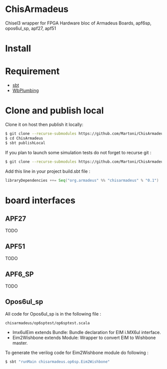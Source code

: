 # ChisArmadeus
Chisel3 wrapper for FPGA Hardware bloc of Armadeus Boards, apf6sp, opos6ul_sp, apf27, apf51

# Install

# Requirement

* [sbt](https://www.scala-sbt.org/)
* [WbPlumbing](https://github.com/Martoni/WbPlumbing)

# Clone and publish local

Clone it on host then publish it locally:
```bash
$ git clone --recurse-submodules https://github.com/Martoni/ChisArmadeus.git
$ cd ChisArmadeus
$ sbt publishLocal
```

If you plan to launch some simulation tests do not forget to recurse git :
```bash
$ git clone --recurse-submodules https://github.com/Martoni/ChisArmadeus.git
```

Add this line in your project build.sbt file :
```scala
libraryDependencies ++= Seq("org.armadeus" %% "chisarmadeus" % "0.1")
```

# board interfaces

## APF27
TODO

## APF51
TODO

## APF6_SP
TODO

## Opos6ul_sp
All code for Opos6ul_sp is in the following file :
```
chisarmadeus/op6sptest/op6sptest.scala
```

* Imx6ulEim extends Bundle: Bundle declaration for EIM i.MX6ul interface.
* Eim2Wishbone extends Module: Wrapper to convert EIM to Wishbone master.

To generate the verilog code for Eim2Wishbone module do following :
```bash
$ sbt "runMain chisarmadeus.op6sp.Eim2Wishbone"
```
